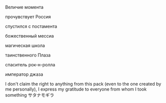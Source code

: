 Величие момента

прочувствует Россия

спустился с постамента

божественный мессиа

магическая школа

таинственного Плаза

спаситель рок-н-ролла

император джаза

I don't claim the right to anything from this pack (even to the one created by me personally), I express my gratitude to everyone from whom I took something
サタナモギラ
